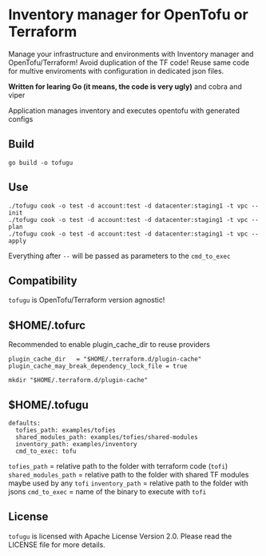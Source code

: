 # Inventory manager for OpenTofu or Terraform
Manage your infrastructure and environments with Inventory manager and OpenTofu/Terraform!
Avoid duplication of the TF code! Reuse same code for multive enviroments with configuration in dedicated json files.

**Written for learing Go (it means, the code is very ugly)** and cobra and viper

Application manages inventory and executes opentofu with generated configs

## Build

`go build -o tofugu`

## Use

```
./tofugu cook -o test -d account:test -d datacenter:staging1 -t vpc -- init
./tofugu cook -o test -d account:test -d datacenter:staging1 -t vpc -- plan
./tofugu cook -o test -d account:test -d datacenter:staging1 -t vpc -- apply
```

Everything after `--` will be passed as parameters to the `cmd_to_exec`

## Compatibility

`tofugu` is OpenTofu/Terraform version agnostic!

## $HOME/.tofurc

Recommended to enable plugin_cache_dir to reuse providers

```
plugin_cache_dir   = "$HOME/.terraform.d/plugin-cache"
plugin_cache_may_break_dependency_lock_file = true
```

`mkdir "$HOME/.terraform.d/plugin-cache"`

## $HOME/.tofugu

```
defaults:
  tofies_path: examples/tofies
  shared_modules_path: examples/tofies/shared-modules
  inventory_path: examples/inventory
  cmd_to_exec: tofu
```

`tofies_path` = relative path to the folder with terraform code (`tofi`)
`shared_modules_path` = relative path to the folder with shared TF modules maybe used by any `tofi`
`inventory_path` =  relative path to the folder with jsons
`cmd_to_exec` = name of the binary to execute with `tofi`

## License

`tofugu` is licensed with Apache License Version 2.0.
Please read the LICENSE file for more details.

